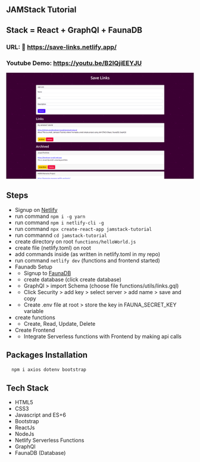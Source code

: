 ## JAMStack Tutorial

## Stack = React + GraphQl + FaunaDB

### URL: :link: https://save-links.netlify.app/

### Youtube Demo: https://youtu.be/B2IQjiEEYJU

<img src='./src/images/home.png'>

## Steps

- Signup on [Netlify](https://www.netlify.com/)
- run command `npm i -g yarn`
- run command `npm i netlify-cli -g`
- run command `npx create-react-app jamstack-tutorial`
- run commannd `cd jamstack-tutorial`
- create directory on root `functions/helloWorld.js`
- create file (netlify.toml) on root
- add commands inside (as written in netlify.toml in my repo)
- run command `netlify dev` (functions and frontend started)
- Faunadb Setup
- - Signup to [FaunaDB](https://fauna.com/)
- - create database (click create database)
- - GraphQl > import Schema (choose file functions/utils/links.gql)
- - Click Security > add key > select server > add name > save and copy
- - Create .env file at root > store the key in FAUNA_SECRET_KEY variable
- create functions
- - Create, Read, Update, Delete
- Create Frontend
- - Integrate Serverless functions with Frontend by making api calls

## Packages Installation

```bash
  npm i axios dotenv bootstrap
```

## Tech Stack

- HTML5
- CSS3
- Javascript and ES+6
- Bootstrap
- ReactJs
- NodeJs
- Netlify Serverless Functions
- GraphQl
- FaunaDB (Database)

